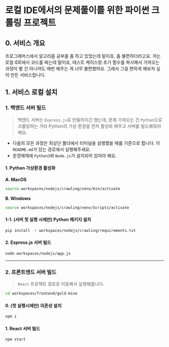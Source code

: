 # 로컬 IDE에서의 문제풀이를 위한 파이썬 크롤링 프로젝트

## 0. 서비스 개요

프로그래머스에서 알고리즘 공부를 좀 하고 있었는데 말이죠, 좀 불편하더라고요. 저는 로컬 IDE에서 코드를 짜는데 말이죠, 테스트 케이스랑 초기 함수를 복사해서 가져오는 과정이 별 건 아니어도 매번 해주는 게 너무 불편했어요. 그래서 그걸 편하게 해보자 싶어 만든 서비스랍니다.



## 1. 서비스 로컬 설치

### 1. 백엔드 서버 빌드

> 백엔드 서버는 `Express.js`로 만들어지긴 했는데, 문제 가져오는 건 `Python`으로 크롤링하는 거라 Python의 가상 환경을 먼저 활성화 해주고 서버를 빌드해줘야 해요.

- 다음의 모든 과정은 최상단 폴더에서 터미널을 실행했을 때를 기준으로 합니다. 이 `README.md`가 있는 경로에서 실행해주세요.
- 운영체제에 `Python3`와 `Node.js`가 설치되어 있어야 해요.



#### 1. Python 가상환경 활성화

**A. MacOS**

```bash
source workspaces/nodejs/crawling/venv/bin/activate
```

**B. Windows**

```bash
source workspaces/nodejs/crawling/venv/Scripts/activate
```



#### 1-1. (서버 첫 실행 시에만) Python 패키지 설치 

```bash
pip install -r workspaces/nodejs/crawling/requirements.txt
```



#### 2. Express.js 서버 빌드

```bash
node workspaces/nodejs/app.js
```


---



### 2. 프론트엔드 서버 빌드

>  `React` 프로젝트 경로로 이동해서 실행해줍니다.

```bash
cd workspaces/frontend/gold-mine
```



#### 0. (첫 실행시에만) 의존성 설치

```bash
npm i
```



#### 1. React 서버 빌드

```bash
npm start
```


